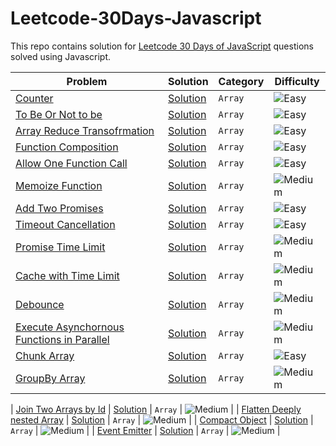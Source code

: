 # Leetcode-30Days-Javascript

This repo contains solution for [Leetcode 30 Days of JavaScript](https://leetcode.com/studyplan/30-days-of-javascript/) questions solved using Javascript.

| Problem                                                                                                                                                                               | Solution                                              | Category | Difficulty                                                                                 |
| ------------------------------------------------------------------------------------------------------------------------------------------------------------------------------------- | ----------------------------------------------------- | -------- | ------------------------------------------------------------------------------------------ |
| [Counter](https://leetcode.com/problems/counter/description/?envType=study-plan-v2&envId=30-days-of-javascript)                                                                       | [Solution](./closure/counter.js)                      | `Array`  | <img src="https://img.shields.io/badge/Easy-brightgreen?style=for-the-badge" alt="Easy" /> |
| [To Be Or Not to be](https://leetcode.com/problems/to-be-or-not-to-be/description/?envType=study-plan-v2&envId=30-days-of-javascript)                                                 | [Solution](./closure/toBeOrNotToBe.js)                | `Array`  | <img src="https://img.shields.io/badge/Easy-brightgreen?style=for-the-badge" alt="Easy" /> |
| [Array Reduce Transofrmation](https://leetcode.com/problems/array-reduce-transformation/description/?envType=study-plan-v2&envId=30-days-of-javascript)                               | [Solution](./arrayFn/reduce.js)                       | `Array`  | <img src="https://img.shields.io/badge/Easy-brightgreen?style=for-the-badge" alt="Easy" /> |
| [Function Composition](https://leetcode.com/problems/function-composition/description/?envType=study-plan-v2&envId=30-days-of-javascript)                                             | [Solution](./functionTransformation/compositionFn.js) | `Array`  | <img src="https://img.shields.io/badge/Easy-brightgreen?style=for-the-badge" alt="Easy" /> |
| [Allow One Function Call](https://leetcode.com/problems/allow-one-function-call/description/?envType=study-plan-v2&envId=30-days-of-javascript)                                       | [Solution](./functionTransformation/allowOnce.js)     | `Array`  | <img src="https://img.shields.io/badge/Easy-brightgreen?style=for-the-badge" alt="Easy" /> |
| [Memoize Function](https://leetcode.com/problems/memoize/description/?envType=study-plan-v2&envId=30-days-of-javascript)                                                              | [Solution](./functionTransformation/memoize.js)       | `Array`  | <img src="https://img.shields.io/badge/Medium-FECC00?style=for-the-badge" alt="Medium" />  |
| [Add Two Promises](https://leetcode.com/problems/add-two-promises/description/?envType=study-plan-v2&envId=30-days-of-javascript)                                                     | [Solution](./promiseAndTime/addTwoPromise.js)         | `Array`  | <img src="https://img.shields.io/badge/Easy-brightgreen?style=for-the-badge" alt="Easy" /> |
| [Timeout Cancellation](https://leetcode.com/problems/timeout-cancellation/description/?envType=study-plan-v2&envId=30-days-of-javascript)                                             | [Solution](./promiseAndTime/timeoutCancelFn.js)       | `Array`  | <img src="https://img.shields.io/badge/Easy-brightgreen?style=for-the-badge" alt="Easy" /> |
| [Promise Time Limit](https://leetcode.com/problems/promise-time-limit/submissions/1170680563/?envType=study-plan-v2&envId=30-days-of-javascript)                                      | [Solution](./promises/timeLimit.js)                   | `Array`  | <img src="https://img.shields.io/badge/Medium-FECC00?style=for-the-badge" alt="Medium" />  |
| [Cache with Time Limit](https://leetcode.com/problems/cache-with-time-limit/description/?envType=study-plan-v2&envId=30-days-of-javascript)                                           | [Solution](./promiseAndTime/cacheWithTimeLimit.js)    | `Array`  | <img src="https://img.shields.io/badge/Medium-FECC00?style=for-the-badge" alt="Medium" />  |
| [Debounce](https://leetcode.com/problems/debounce/description/?envType=study-plan-v2&envId=30-days-of-javascript)                                                                     | [Solution](./promiseAndTime/debounce.js)              | `Array`  | <img src="https://img.shields.io/badge/Medium-FECC00?style=for-the-badge" alt="Medium" />  |
| [Execute Asynchornous Functions in Parallel](https://leetcode.com/problems/execute-asynchronous-functions-in-parallel/description/?envType=study-plan-v2&envId=30-days-of-javascript) | [Solution](./promiseAndTime/promiseAll.js)            | `Array`  | <img src="https://img.shields.io/badge/Medium-FECC00?style=for-the-badge" alt="Medium" />  |
| [Chunk Array](https://leetcode.com/problems/chunk-array/description/?envType=study-plan-v2&envId=30-days-of-javascript)                                                               | [Solution](./jsonParse/arrayChunk.js)                 | `Array`  | <img src="https://img.shields.io/badge/Easy-brightgreen?style=for-the-badge" alt="Easy" /> |
| [GroupBy Array](https://leetcode.com/problems/group-by/description/?envType=study-plan-v2&envId=30-days-of-javascript)                                                                | [Solution](./jsonParse/groupBy.js)                    | `Array`  | <img src="https://img.shields.io/badge/Medium-FECC00?style=for-the-badge" alt="Medium" />  |

| [Join Two Arrays by Id](https://leetcode.com/problems/join-two-arrays-by-id/description/?envType=study-plan-v2&envId=30-days-of-javascript) | [Solution](./jsonParse/joinArrays.js) | `Array` | <img src="https://img.shields.io/badge/Medium-FECC00?style=for-the-badge" alt="Medium" /> |
| [Flatten Deeply nested Array](https://leetcode.com/problems/flatten-deeply-nested-array/description/?envType=study-plan-v2&envId=30-days-of-javascript) | [Solution](./jsonParse/flatten.js) | `Array` | <img src="https://img.shields.io/badge/Medium-FECC00?style=for-the-badge" alt="Medium" /> |
| [Compact Object](https://leetcode.com/problems/compact-object/description/?envType=study-plan-v2&envId=30-days-of-javascript) | [Solution](./jsonParse/compactObject.js) | `Array` | <img src="https://img.shields.io/badge/Medium-FECC00?style=for-the-badge" alt="Medium" /> |
| [Event Emitter](https://leetcode.com/problems/event-emitter/?envType=study-plan-v2&envId=30-days-of-javascript) | [Solution](./classes/eventEmitter.js) | `Array` | <img src="https://img.shields.io/badge/Medium-FECC00?style=for-the-badge" alt="Medium" /> |

